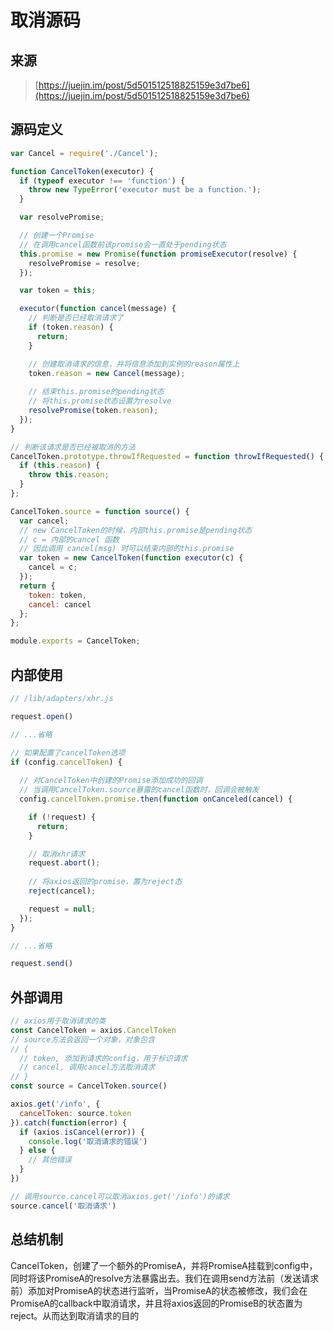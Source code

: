 # 取消源码

## 来源

> [https://juejin.im/post/5d501512518825159e3d7be6](https://juejin.im/post/5d501512518825159e3d7be6)

## 源码定义

```javascript
var Cancel = require('./Cancel');

function CancelToken(executor) {
  if (typeof executor !== 'function') {
    throw new TypeError('executor must be a function.');
  }

  var resolvePromise;

  // 创建一个Promise
  // 在调用cancel函数前该promise会一直处于pending状态
  this.promise = new Promise(function promiseExecutor(resolve) {
    resolvePromise = resolve;
  });

  var token = this;

  executor(function cancel(message) {
    // 判断是否已经取消请求了
    if (token.reason) {
      return;
    }

    // 创建取消请求的信息，并将信息添加到实例的reason属性上
    token.reason = new Cancel(message);
  
    // 结束this.promise的pending状态
    // 将this.promise状态设置为resolve
    resolvePromise(token.reason);
  });
}

// 判断该请求是否已经被取消的方法
CancelToken.prototype.throwIfRequested = function throwIfRequested() {
  if (this.reason) {
    throw this.reason;
  }
};

CancelToken.source = function source() {
  var cancel;
  // new CancelToken的时候，内部this.promise是pending状态
  // c = 内部的cancel 函数
  // 因此调用 cancel(msg) 时可以结束内部的this.promise
  var token = new CancelToken(function executor(c) {
    cancel = c;
  });
  return {
    token: token,
    cancel: cancel
  };
};

module.exports = CancelToken;
```

## 内部使用

```javascript
// /lib/adapters/xhr.js

request.open()

// ...省略

// 如果配置了cancelToken选项
if (config.cancelToken) {
  
  // 对CancelToken中创建的Promise添加成功的回调
  // 当调用CancelToken.source暴露的cancel函数时，回调会被触发
  config.cancelToken.promise.then(function onCanceled(cancel) {

    if (!request) {
      return;
    }

    // 取消xhr请求
    request.abort();
    
    // 将axios返回的promise，置为reject态
    reject(cancel);

    request = null;
  });
}

// ...省略

request.send()
```

## 外部调用

```javascript
// axios用于取消请求的类
const CancelToken = axios.CancelToken
// source方法会返回一个对象，对象包含
// {
  // token, 添加到请求的config，用于标识请求
  // cancel, 调用cancel方法取消请求
// }
const source = CancelToken.source()

axios.get('/info', {
  cancelToken: source.token
}).catch(function(error) {
  if (axios.isCancel(error)) {
    console.log('取消请求的错误')
  } else {
    // 其他错误
  }
})

// 调用source.cancel可以取消axios.get('/info')的请求
source.cancel('取消请求')
```

## 总结机制

CancelToken，创建了一个额外的PromiseA，并将PromiseA挂载到config中，同时将该PromiseA的resolve方法暴露出去。我们在调用send方法前（发送请求前）添加对PromiseA的状态进行监听，当PromiseA的状态被修改，我们会在PromiseA的callback中取消请求，并且将axios返回的PromiseB的状态置为reject。从而达到取消请求的目的





